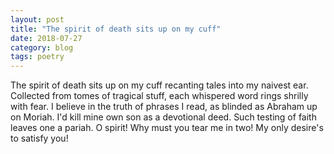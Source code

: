 ```yaml
---
layout: post
title: "The spirit of death sits up on my cuff"
date: 2018-07-27
category: blog
tags: poetry
---
```


The spirit of death sits up on my cuff
recanting tales into my naivest ear.
Collected from tomes of tragical stuff,
each whispered word rings shrilly with fear.
I believe in the truth of phrases I read,
as blinded as Abraham up on Moriah.
I'd kill mine own son as a devotional deed.
Such testing of faith leaves one a pariah.
O spirit! Why must you tear me in two!
My only desire's to satisfy you!